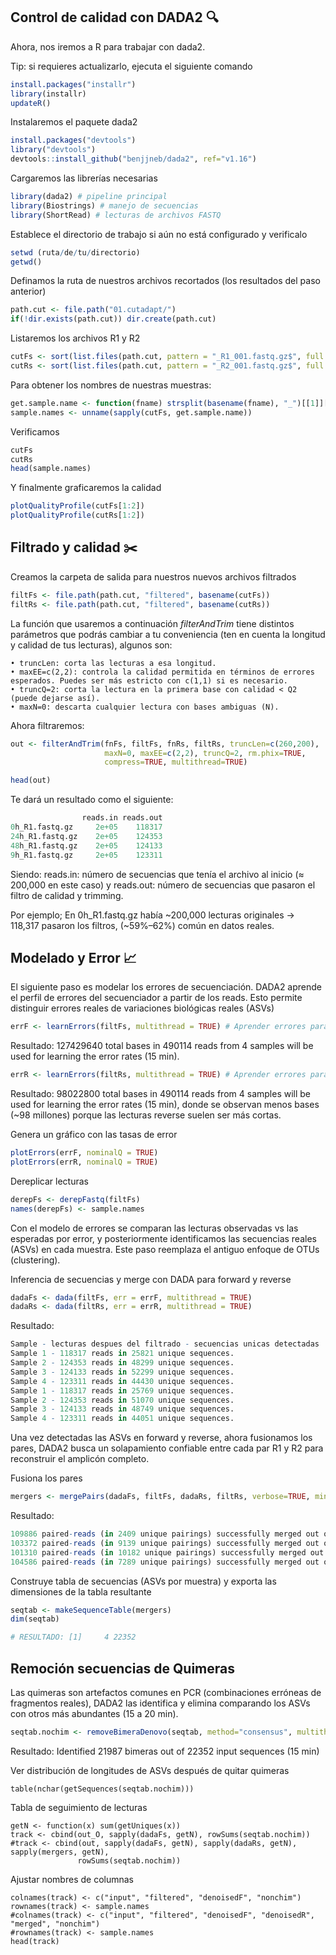 ## Control de calidad con DADA2 🔍

Ahora, nos iremos a R para trabajar con dada2.

Tip: si requieres actualizarlo, ejecuta el siguiente comando

``` r
install.packages("installr")
library(installr)
updateR()
``` 

Instalaremos el paquete dada2

``` r
install.packages("devtools")
library("devtools")
devtools::install_github("benjjneb/dada2", ref="v1.16") 
``` 

Cargaremos las librerías necesarias

``` r
library(dada2) # pipeline principal
library(Biostrings) # manejo de secuencias
library(ShortRead) # lecturas de archivos FASTQ
```

Establece el directorio de trabajo si aún no está configurado y verificalo

```r
setwd (ruta/de/tu/directorio)
getwd()
```
Definamos la ruta de nuestros archivos recortados (los resultados del paso anterior)

```r
path.cut <- file.path("01.cutadapt/")
if(!dir.exists(path.cut)) dir.create(path.cut)
```
Listaremos los archivos R1 y R2

```r
cutFs <- sort(list.files(path.cut, pattern = "_R1_001.fastq.gz$", full.names = TRUE))
cutRs <- sort(list.files(path.cut, pattern = "_R2_001.fastq.gz$", full.names = TRUE))
```

Para obtener los nombres de nuestras muestras:

```r
get.sample.name <- function(fname) strsplit(basename(fname), "_")[[1]][1]
sample.names <- unname(sapply(cutFs, get.sample.name))
```

Verificamos

```r
cutFs
cutRs
head(sample.names)
 ``` 

Y finalmente graficaremos la calidad 

```r
plotQualityProfile(cutFs[1:2])
plotQualityProfile(cutRs[1:2])
```

## Filtrado y calidad ✂️

Creamos la carpeta de salida para nuestros nuevos archivos filtrados

```r
filtFs <- file.path(path.cut, "filtered", basename(cutFs))
filtRs <- file.path(path.cut, "filtered", basename(cutRs))
```

La función que usaremos a continuación *filterAndTrim* tiene distintos parámetros que podrás cambiar a tu conveniencia (ten en cuenta la longitud y calidad de tus lecturas), algunos son:

	• truncLen: corta las lecturas a esa longitud.
	• maxEE=c(2,2): controla la calidad permitida en términos de errores esperados. Puedes ser más estricto con c(1,1) si es necesario.
	• truncQ=2: corta la lectura en la primera base con calidad < Q2 (puede dejarse así).
	• maxN=0: descarta cualquier lectura con bases ambiguas (N).


Ahora filtraremos: 

```r
out <- filterAndTrim(fnFs, filtFs, fnRs, filtRs, truncLen=c(260,200),
                     maxN=0, maxEE=c(2,2), truncQ=2, rm.phix=TRUE,
                     compress=TRUE, multithread=TRUE) 

head(out)
```

Te dará un resultado como el siguiente:

```r
                reads.in reads.out
0h_R1.fastq.gz     2e+05    118317
24h_R1.fastq.gz    2e+05    124353
48h_R1.fastq.gz    2e+05    124133
9h_R1.fastq.gz     2e+05    123311
```

Siendo: 
reads.in: número de secuencias que tenía el archivo al inicio (≈ 200,000 en este caso) y reads.out: número de secuencias que pasaron el filtro de calidad y trimming.

Por ejemplo; En 0h_R1.fastq.gz había ~200,000 lecturas originales → 118,317 pasaron los 	filtros, (~59%–62%) común en datos reales.
  
## Modelado y Error  📈
El siguiente paso es modelar los errores de secuenciación.
DADA2 aprende el perfil de errores del secuenciador a partir de los reads.
Esto permite distinguir errores reales de variaciones biológicas reales (ASVs)

```r
errF <- learnErrors(filtFs, multithread = TRUE) # Aprender errores para las lecturas forward (R1)
```
Resultado: 127429640 total bases in 490114 reads from 4 samples will be used for learning the error rates (15 min).

```r
errR <- learnErrors(filtRs, multithread = TRUE) # Aprender errores para las lecturas reverse (R2)
```
Resultado: 98022800 total bases in 490114 reads from 4 samples will be used for learning the error rates (15 min), donde se observan menos bases (~98 millones) porque las lecturas reverse suelen ser más cortas.

Genera un gráfico con las tasas de error

```r
plotErrors(errF, nominalQ = TRUE)
plotErrors(errR, nominalQ = TRUE)
```

Dereplicar lecturas

```r
derepFs <- derepFastq(filtFs)
names(derepFs) <- sample.names
```
Con el modelo de errores se comparan las lecturas observadas vs las esperadas por error, y posteriormente identificamos las secuencias reales (ASVs) en cada muestra. Este paso reemplaza el antiguo enfoque de OTUs (clustering).

Inferencia de secuencias y merge con DADA para forward y reverse

```r
dadaFs <- dada(filtFs, err = errF, multithread = TRUE)
dadaRs <- dada(filtRs, err = errR, multithread = TRUE)
```

Resultado: 
```r
Sample - lecturas despues del filtrado - secuencias unicas detectadas
Sample 1 - 118317 reads in 25821 unique sequences.
Sample 2 - 124353 reads in 48299 unique sequences.
Sample 3 - 124133 reads in 52299 unique sequences.
Sample 4 - 123311 reads in 44430 unique sequences.
Sample 1 - 118317 reads in 25769 unique sequences.
Sample 2 - 124353 reads in 51070 unique sequences.
Sample 3 - 124133 reads in 48749 unique sequences.
Sample 4 - 123311 reads in 44051 unique sequences.
```

Una vez detectadas las ASVs en forward y reverse, ahora fusionamos los pares, DADA2 busca un solapamiento confiable entre cada par R1 y R2 para reconstruir el amplicón completo.

Fusiona los pares

```r
mergers <- mergePairs(dadaFs, filtFs, dadaRs, filtRs, verbose=TRUE, minOverlap = 12)
```

Resultado: 

```r
109886 paired-reads (in 2409 unique pairings) successfully merged out of 115858 (in 5288 pairings) input.
103372 paired-reads (in 9139 unique pairings) successfully merged out of 120441 (in 19792 pairings) input.
101310 paired-reads (in 10182 unique pairings) successfully merged out of 119420 (in 21311 pairings) input.
104586 paired-reads (in 7289 unique pairings) successfully merged out of 119821 (in 15948 pairings) input.
```

Construye tabla de secuencias (ASVs por muestra) y exporta las dimensiones de la tabla resultante

```r
seqtab <- makeSequenceTable(mergers)
dim(seqtab)

# RESULTADO: [1]     4 22352
```

## Remoción secuencias de Quimeras
Las quimeras son artefactos comunes en PCR (combinaciones erróneas de fragmentos reales), DADA2 las identifica y elimina comparando los ASVs con otros más abundantes (15 a 20 min).

```r
seqtab.nochim <- removeBimeraDenovo(seqtab, method="consensus", multithread=TRUE, verbose=TRUE)
```
Resultado: Identified 21987 bimeras out of 22352 input sequences (15 min)

Ver distribución de longitudes de ASVs después de quitar quimeras

```
table(nchar(getSequences(seqtab.nochim)))
```

Tabla de seguimiento de lecturas

```
getN <- function(x) sum(getUniques(x))
track <- cbind(out_O, sapply(dadaFs, getN), rowSums(seqtab.nochim))
#track <- cbind(out, sapply(dadaFs, getN), sapply(dadaRs, getN), sapply(mergers, getN),
               rowSums(seqtab.nochim))
```

Ajustar nombres de columnas

```
colnames(track) <- c("input", "filtered", "denoisedF", "nonchim")
rownames(track) <- sample.names
#colnames(track) <- c("input", "filtered", "denoisedF", "denoisedR", "merged", "nonchim")
#rownames(track) <- sample.names
head(track)
```

